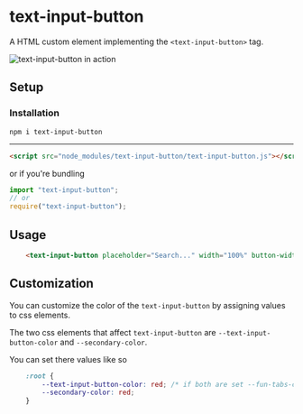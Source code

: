 # text-input-button
A HTML custom element implementing the `<text-input-button>` tag.

![text-input-button in action](https://github.com/Kiricon/text-input-button/raw/master/screencapture.gif)

## Setup

### Installation
```
npm i text-input-button
```

---

```Html
<script src="node_modules/text-input-button/text-input-button.js"></script>
```
or if you're bundling
```Javascript
import "text-input-button";
// or
require("text-input-button");
```


## Usage
```HTML
    <text-input-button placeholder="Search..." width="100%" button-width="100px">Search</text-input-button>
```

## Customization
You can customize the color of the `text-input-button` by assigning values to css elements. 

The two css elements that affect `text-input-button` are `--text-input-button-color` and `--secondary-color`.

You can set there values like so

```CSS
    :root {
        --text-input-button-color: red; /* if both are set --fun-tabs-color takes precedence */
        --secondary-color: red; 
    }
```